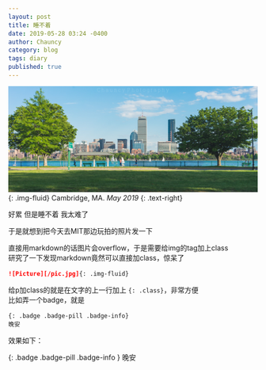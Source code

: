 ```yaml
---
layout: post
title: 睡不着
date: 2019-05-28 03:24 -0400
author: Chauncy
category: blog
tags: diary
published: true
---
```


![cambridge](/assets/img/DSC03786W.jpg){: .img-fluid} 
Cambridge, MA. _May 2019_
{: .text-right}

好累 但是睡不着 <hide>我太难了</hide>

于是就想到把今天去MIT那边玩拍的照片发一下  

直接用markdown的话图片会overflow，于是需要给img的tag加上class  
研究了一下发现markdown竟然可以直接加class，惊呆了  
```markdown
![Picture][/pic.jpg]{: .img-fluid}
```  

给p加class的就是在文字的上一行加上 `{: .class}`，非常方便  
比如弄一个badge，就是  
```markdown
{: .badge .badge-pill .badge-info}
晚安
```
效果如下：

{: .badge .badge-pill .badge-info }
晚安
